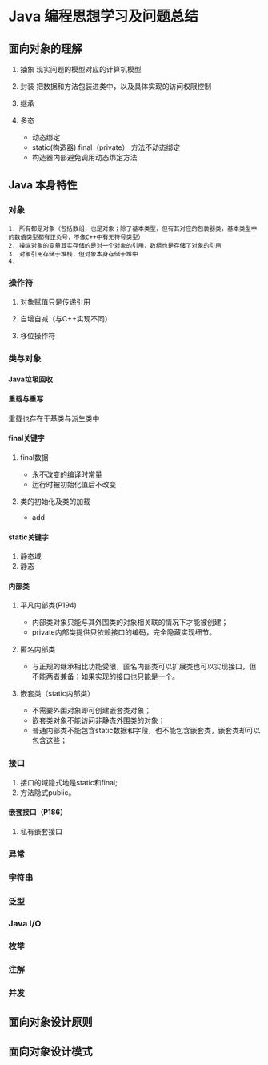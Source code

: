 # Java 编程思想学习及问题总结

## 面向对象的理解

1. 抽象
    现实问题的模型对应的计算机模型

3. 封装
    把数据和方法包装进类中，以及具体实现的访问权限控制

3. 继承
    
4. 多态
    * 动态绑定
    * static(构造器) final（private） 方法不动态绑定
    * 构造器内部避免调用动态绑定方法

## Java 本身特性

### 对象

    1. 所有都是对象（包括数组，也是对象；除了基本类型，但有其对应的包装器类，基本类型中的数值类型都有正负号，不像C++中有无符号类型）  
    2. 操纵对象的变量其实存储的是对一个对象的引用，数组也是存储了对象的引用  
    3. 对象引用存储于堆栈，但对象本身存储于堆中
    4. 

### 操作符

1. 对象赋值只是传递引用
2. 自增自减（与C++实现不同）

3. 移位操作符

### 类与对象

#### Java垃圾回收

#### 重载与重写

重载也存在于基类与派生类中  

#### final关键字

1. final数据  
    * 永不改变的编译时常量  
    * 运行时被初始化值后不改变  

2. 类的初始化及类的加载
    * add

#### static关键字
1. 静态域
2. 静态

#### 内部类

1. 平凡内部类(P194)  
    * 内部类对象只能与其外围类的对象相关联的情况下才能被创建；  
    * private内部类提供只依赖接口的编码，完全隐藏实现细节。  

2. 匿名内部类
    * 与正规的继承相比功能受限，匿名内部类可以扩展类也可以实现接口，但不能两者兼备；如果实现的接口也只能是一个。

3. 嵌套类（static内部类）
    * 不需要外围对象即可创建嵌套类对象；
    * 嵌套类对象不能访问非静态外围类的对象；
    * 普通内部类不能包含static数据和字段，也不能包含嵌套类，嵌套类却可以包含这些；


### 接口

1. 接口的域隐式地是static和final;
2. 方法隐式public。

#### 嵌套接口（P186）

1. 私有嵌套接口


### 异常

### 字符串

### 泛型

### Java I/O

### 枚举

### 注解

### 并发

## 面向对象设计原则

## 面向对象设计模式

